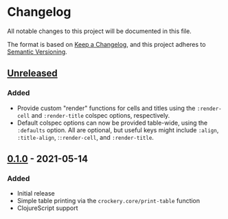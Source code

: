 # Changelog
All notable changes to this project will be documented in this file.

The format is based on [Keep a Changelog](https://keepachangelog.com/en/1.0.0/),
and this project adheres to [Semantic Versioning](https://semver.org/spec/v2.0.0.html).

## [Unreleased]
### Added
- Provide custom "render" functions for cells and titles using the
  `:render-cell` and `:render-title` colspec options, respectively.
- Default colspec options can now be provided table-wide, using the
  `:defaults` option. All are optional, but useful keys might include
  `:align`, `:title-align`, :`:render-cell`, and `:render-title`.

## [0.1.0] - 2021-05-14
### Added
- Initial release
- Simple table printing via the `crockery.core/print-table` function
- ClojureScript support

[Unreleased]: https://github.com/crockery/crockery.core/compare/0.1.0...HEAD
[0.1.0]: https://github.com/crockery/crockery.core/compare/...0.1.0
